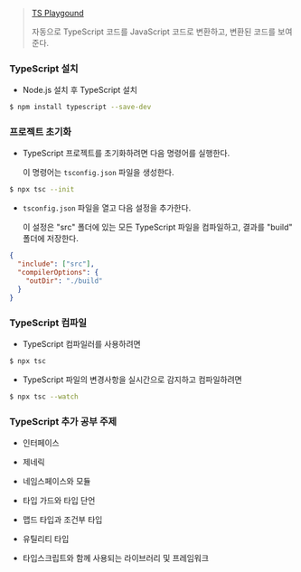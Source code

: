> [TS Playgound](https://www.typescriptlang.org/play)
>
> 자동으로 TypeScript 코드를 JavaScript 코드로 변환하고, 변환된 코드를 보여준다.

### TypeScript 설치

- Node.js 설치 후 TypeScript 설치

```bash
$ npm install typescript --save-dev
```

### 프로젝트 초기화

- TypeScript 프로젝트를 초기화하려면 다음 명령어를 실행한다.

  이 명령어는 `tsconfig.json` 파일을 생성한다.

```bash
$ npx tsc --init
```

- `tsconfig.json` 파일을 열고 다음 설정을 추가한다.

  이 설정은 "src" 폴더에 있는 모든 TypeScript 파일을 컴파일하고, 결과를 "build" 폴더에 저장한다.

```json
{
  "include": ["src"],
  "compilerOptions": {
    "outDir": "./build"
  }
}
```

### TypeScript 컴파일

- TypeScript 컴파일러를 사용하려면

```bash
$ npx tsc
```

- TypeScript 파일의 변경사항을 실시간으로 감지하고 컴파일하려면

```bash
$ npx tsc --watch
```

### TypeScript 추가 공부 주제

- 인터페이스

- 제네릭

- 네임스페이스와 모듈

- 타입 가드와 타입 단언

- 맵드 타입과 조건부 타입

- 유틸리티 타입

- 타입스크립트와 함께 사용되는 라이브러리 및 프레임워크
